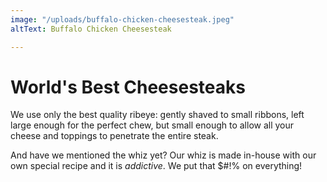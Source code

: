 ```yaml
---
image: "/uploads/buffalo-chicken-cheesesteak.jpeg"
altText: Buffalo Chicken Cheesesteak

---
```

# World's Best Cheesesteaks

We use only the best quality ribeye: gently shaved to small ribbons, left large enough for the perfect chew, but small enough to allow all your cheese and toppings to penetrate the entire steak.

And have we mentioned the whiz yet?  Our whiz is made in-house with our own special recipe and it is _addictive_. We put that $#!% on everything!